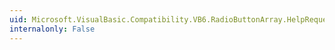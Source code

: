 ```yaml
---
uid: Microsoft.VisualBasic.Compatibility.VB6.RadioButtonArray.HelpRequested
internalonly: False
---
```

